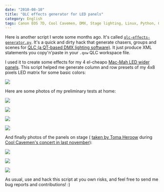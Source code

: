 ```yaml
---
date: "2010-08-10"
title: "QLC effects generator for LED panels"
category: English
tags: Canon EOS 7D, Cool Cavemen, DMX, Stage lighting, Linux, Python, QLC, Qt, XML
---
```


Here is another script I wrote some months ago. It's called
[`qlc-effects-generator.py`](https://github.com/kdeldycke/scripts/blob/master/qlc-effects-generator.py).
It's a quick and dirty hack that generate chasers, groups and scenes for
[QLC (a QT-based DMX lighting software)](https://sourceforge.net/projects/qlc/).
It just produce XML statements you copy'n'paste in your `.qxw` QLC workspace
file.

I used it to create some effects for my 4 el-cheapo
[Mac-Mah LED wider panels](https://fr.audiofanzine.com/projecteur-traditionnel-divers/mac-mah/WIDER-PANEL-RGB-648-LEDS-DMX/).
This script helped me generate column and row presets of my 4x8 pixels LED
matrix for some basic colors:

![]({attach}qlc-wider-panel-presets.png)

Here are some photos of my preliminary tests at home:

![]({attach}4-mac-mah-wider-led-panel-fushia.jpg)

![]({attach}4-mac-mah-wider-led-panel-blue.jpg)

![]({attach}4-mac-mah-wider-led-panel-red.jpg)

![]({attach}4-mac-mah-wider-led-panel-white.jpg)

And finally photos of the panels on stage (
[taken by Toma Heroow](https://web.archive.org/web/20100605092334/https://www.heroow.fr/2009/11/18/cool-cavemen/)
during
[Cool Cavemen's concert in last november](https://coolcavemen.com/2009/mametzik-mad-fest-chez-march/)):

![]({attach}img_0516-scaled.jpg)

![]({attach}img_0583-scaled.jpg)

![]({attach}img_0519-scaled.jpg)

As usual, use and hack this script at you own risks, and feel free to send me
bug reports and contributions! :)
